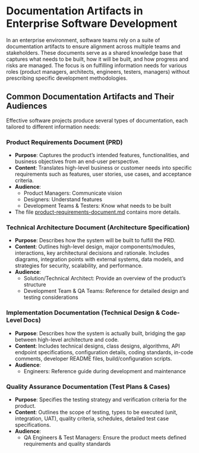# Documentation Artifacts in Enterprise Software Development

In an enterprise environment, software teams rely on a suite of documentation artifacts to ensure alignment across multiple teams and stakeholders. These documents serve as a shared knowledge base that captures what needs to be built, how it will be built, and how progress and risks are managed. The focus is on fulfilling information needs for various roles (product managers, architects, engineers, testers, managers) without prescribing specific development methodologies.

## Common Documentation Artifacts and Their Audiences

Effective software projects produce several types of documentation, each tailored to different information needs:

### Product Requirements Document (PRD)

- **Purpose**: Captures the product’s intended features, functionalities, and business objectives from an end-user perspective.
- **Content**: Translates high-level business or customer needs into specific requirements such as features, user stories, use cases, and acceptance criteria.
- **Audience**:
    - Product Managers: Communicate vision
    - Designers: Understand features
    - Development Teams & Testers: Know what needs to be built
- The file [product-requirements-document.md](product-requirements-document.md) contains more details.

### Technical Architecture Document (Architecture Specification)

- **Purpose**: Describes how the system will be built to fulfill the PRD.
- **Content**: Outlines high-level design, major components/modules, interactions, key architectural decisions and rationale. Includes diagrams, integration points with external systems, data models, and strategies for security, scalability, and performance.
- **Audience**:
    - Solution/Technical Architect: Provide an overview of the product’s structure
    - Development Team & QA Teams: Reference for detailed design and testing considerations

### Implementation Documentation (Technical Design & Code-Level Docs)

- **Purpose**: Describes how the system is actually built, bridging the gap between high-level architecture and code.
- **Content**: Includes technical designs, class designs, algorithms, API endpoint specifications, configuration details, coding standards, in-code comments, developer README files, build/configuration scripts.
- **Audience**:
    - Engineers: Reference guide during development and maintenance

### Quality Assurance Documentation (Test Plans & Cases)

- **Purpose**: Specifies the testing strategy and verification criteria for the product.
- **Content**: Outlines the scope of testing, types to be executed (unit, integration, UAT), quality criteria, schedules, detailed test case specifications.
- **Audience**:
    - QA Engineers & Test Managers: Ensure the product meets defined requirements and quality standards
